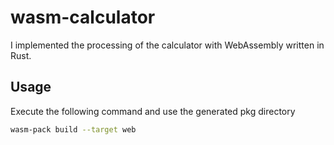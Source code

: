 # wasm-calculator
I implemented the processing of the calculator with WebAssembly written in Rust.

## Usage
Execute the following command and use the generated pkg directory
```bash
wasm-pack build --target web
```
